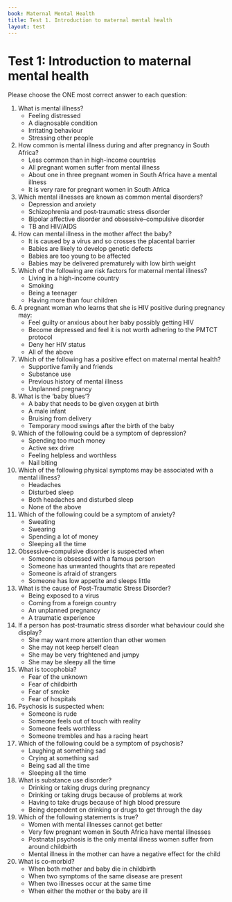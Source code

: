 ```yaml
---
book: Maternal Mental Health
title: Test 1. Introduction to maternal mental health
layout: test
---
```


# Test 1: Introduction to maternal mental health

Please choose the ONE most correct answer to each question:

1.	What is mental illness?
	-	Feeling distressed
	+	A diagnosable condition
	-	Irritating behaviour
	-	Stressing other people
2.	How common is mental illness during and after pregnancy in South Africa?
	-	Less common than in high-income countries
	-	All pregnant women suffer from mental illness
	+	About one in three pregnant women in South Africa have a mental illness
	-	It is very rare for pregnant women in South Africa
3.	Which mental illnesses are known as common mental disorders? 
	+	Depression and anxiety
	-	Schizophrenia and post-traumatic stress disorder
	-	Bipolar affective disorder and obsessive–compulsive disorder
	-	TB and HIV/AIDS
4.	How can mental illness in the mother affect the baby?
	-	It is caused by a virus and so crosses the placental barrier
	-	Babies are likely to develop genetic defects
	-	Babies are too young to be affected
	+	Babies may be delivered prematurely with low birth weight
5.	Which of the following are risk factors for maternal mental illness?
	-	Living in a high-income country
	-	Smoking
	+	Being a teenager
	-	Having more than four children 
6.	A pregnant woman who learns that she is HIV positive during pregnancy may:
	-	Feel guilty or anxious about her baby possibly getting HIV
	-	Become depressed and feel it is not worth adhering to the PMTCT protocol
	-	Deny her HIV status 
	+	All of the above
7.	Which of the following has a positive effect on maternal mental health?
	+	Supportive family and friends
	-	Substance use
	-	Previous history of mental illness
	-	Unplanned pregnancy
8.	What is the ‘baby blues’?
	-	A baby that needs to be given oxygen at birth
	-	A male infant 
	-	Bruising from delivery
	+	Temporary mood swings after the birth of the baby
9.	Which of the following could be a symptom of depression?
	-	Spending too much money
	-	Active sex drive
	+	Feeling helpless and worthless
	-	Nail biting
10.	Which of the following physical symptoms may be associated with a mental illness?
	-	Headaches
	-	Disturbed sleep
	+	Both headaches and disturbed sleep
	-	None of the above
11.	Which of the following could be a symptom of anxiety?
	+	Sweating
	-	Swearing
	-	Spending a lot of money
	-	Sleeping all the time 
12.	Obsessive–compulsive disorder is suspected when
	-	Someone is obsessed with a famous person
	+	Someone has unwanted thoughts that are repeated
	-	Someone is afraid of strangers
	-	Someone has low appetite and sleeps little 
13.	What is the cause of Post-Traumatic Stress Disorder? 
	-	Being exposed to a virus
	-	Coming from a foreign country
	-	An unplanned pregnancy
	+	A traumatic experience 
14.	If a person has post-traumatic stress disorder what behaviour could she display?
	-	She may want more attention than other women
	-	She may not keep herself clean
	+	She may be very frightened and jumpy
	-	She may be sleepy all the time
15.	What is tocophobia?
	-	Fear of the unknown
	+	Fear of childbirth
	-	Fear of smoke
	-	Fear of hospitals 
16.	Psychosis is suspected when:
	-	Someone is rude
	+	Someone feels out of touch with reality
	-	Someone feels worthless
	-	Someone trembles and has a racing heart
17.	Which of the following could be a symptom of psychosis?
	+	Laughing at something sad
	-	Crying at something sad
	-	Being sad all the time
	-	Sleeping all the time 
18.	What is substance use disorder?
	-	Drinking or taking drugs during pregnancy
	-	Drinking or taking drugs because of problems at work
	-	Having to take drugs because of high blood pressure
	+	Being dependent on drinking or drugs to get through the day
19.	Which of the following statements is true?
	-	Women with mental illnesses cannot get better
	-	Very few pregnant women in South Africa have mental illnesses
	-	Postnatal psychosis is the only mental illness women suffer from around childbirth
	+	Mental illness in the mother can have a negative effect for the child 
20.	What is co-morbid?
	-	When both mother and baby die in childbirth
	-	When two symptoms of the same disease are present
	+	When two illnesses occur at the same time
	-	When either the mother or the baby are ill
